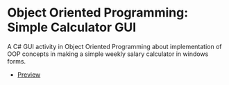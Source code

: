 # Object Oriented Programming: Simple Calculator GUI
A C# GUI activity in Object Oriented Programming about implementation of OOP concepts in making a simple weekly salary calculator in windows forms.
* [Preview](Cabrera_WeeklySalaryCalculator.pdf)
